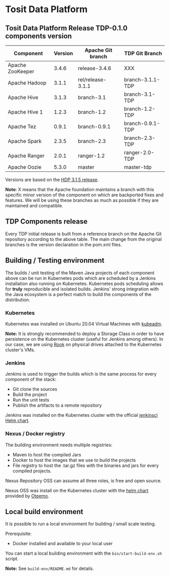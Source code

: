 # Tosit Data Platform

## Tosit Data Platform Release TDP-0.1.0 components version

| Component          | Version       | Apache Git branch |  TDP Git Branch    |
| -------------------|---------------|-------------------|--------------------|
| Apache ZooKeeper   | 3.4.6         | release-3.4.6     |  XXX               |
| Apache Hadoop      | 3.1.1         | rel/release-3.1.1 |  branch-3.1.1-TDP  |
| Apache Hive        | 3.1.3         | branch-3.1        |  branch-3.1-TDP    |
| Apache Hive 1      | 1.2.3         | branch-1.2        |  branch-1.2-TDP    |
| Apache Tez         | 0.9.1         | branch-0.9.1      |  branch-0.9.1-TDP  |
| Apache Spark       | 2.3.5         | branch-2.3        |  branch-2.3-TDP    |
| Apache Ranger      | 2.0.1         | ranger-1.2        |  ranger-2.0-TDP    |
| Apache Oozie       | 5.3.0         | master            |  master-tdp        |

Versions are based on the [HDP 3.1.5 release](https://docs.cloudera.com/HDPDocuments/HDP3/HDP-3.1.5/release-notes/content/hdp_relnotes.html).

**Note**: X means that the Apache foundation maintains a branch with this specific minor version of the component on which are backported fixes and features. We will be using these branches as much as possible if they are maintained and compatible.

## TDP Components release

Every TDP initial release is built from a reference branch on the Apache Git repository according to the above table. The main change from the original branches is the version declaration in the pom.xml files.

## Building / Testing environment

The builds / unit testing of the Maven Java projects of each component above can be run in Kubernetes pods which are scheduled by a Jenkins installation also running on Kubernetes.
Kubernetes pods scheduling allows for **truly** reproducible and isolated builds. Jenkins' strong integration with the Java ecosystem is a perfect match to build the components of the distribution.

### Kubernetes

Kubernetes was installed on Ubuntu 20.04 Virtual Machines with [kubeadm](https://kubernetes.io/docs/setup/production-environment/tools/kubeadm/create-cluster-kubeadm/).

**Note:** It is strongly recommended to deploy a Storage Class in order to have persistence on the Kubernetes cluster (useful for Jenkins among others). In our case, we are using [Rook](https://rook.io/) on physical drives attached to the Kubernetes cluster's VMs.

### Jenkins

Jenkins is used to trigger the builds which is the same process for every component of the stack:
- Git clone the sources
- Build the project
- Run the unit tests
- Publish the artifacts to a remote repository

Jenkins was installed on the Kubernetes cluster with the official [jenkinsci Helm chart](https://github.com/jenkinsci/helm-charts).

### Nexus / Docker registry

The building environment needs multiple registries:
- Maven to host the compiled Jars
- Docker to host the images that we use to build the projects
- File registry to host the .tar.gz files with the binaries and jars for every compiled projects.

Nexus Repository OSS can assume all three roles, is free and open source.

Nexus OSS was install on the Kubernetes cluster with the [helm chart](https://github.com/Oteemo/charts/tree/master/charts/sonatype-nexus) provided by [Oteemo](https://github.com/Oteemo).

## Local build environment

It is possible to run a local environment for  building / small scale testing.

Prerequisite:
- Docker installed and available to your local user

You can start a local building environment with the `bin/start-build-env.sh` script.

**Note:** See `build-env/README.md` for details.
